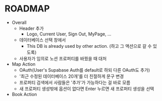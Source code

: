 # ROADMAP

- Overall
  - Header 추가
    - Logo, Current User, Sign Out, MyPage, ...
  - 데이터베이스 선택 창에서
    - This DB is already used by other action. (하고 그 액션으로 갈 수 있도록)
  - 사용자가 임의로 노션 프로퍼티를 바꿨을 때 대처
- Map Action
  - OAuth(User's Supabase Auth를 default로 하되 다른 OAuth도 추가)
  - '최근 수정된 데이터베이스 20개'를 더 친절하게 문구 변경
  - 프로퍼티 검색에서 사람들은 '추가'가 가능하다는 걸 바로 모름
  - 새 프로퍼티 생성밖에 옵션이 없다면 Enter 누르면 새 프로퍼티 생성을 선택
- Book Action
